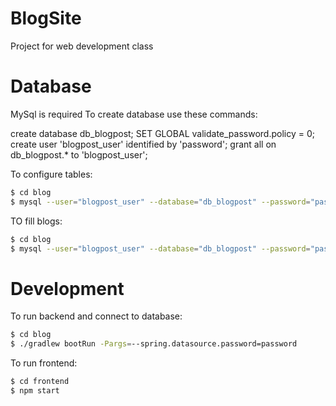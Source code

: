 # BlogSite
Project for web development class

# Database
MySql is required
To create database use these commands:

create database db_blogpost;
SET GLOBAL validate_password.policy = 0;
create user 'blogpost_user' identified by 'password';
grant all on db_blogpost.* to 'blogpost_user';

To configure tables:
```bash
$ cd blog
$ mysql --user="blogpost_user" --database="db_blogpost" --password="password" < "db_conf.sql"
```

TO fill blogs:
```bash
$ cd blog
$ mysql --user="blogpost_user" --database="db_blogpost" --password="password" < "fill_blogs.sql"
```

# Development

To run backend and connect to database:
```bash
$ cd blog
$ ./gradlew bootRun -Pargs=--spring.datasource.password=password
```
To run frontend:
```bash
$ cd frontend
$ npm start
```

